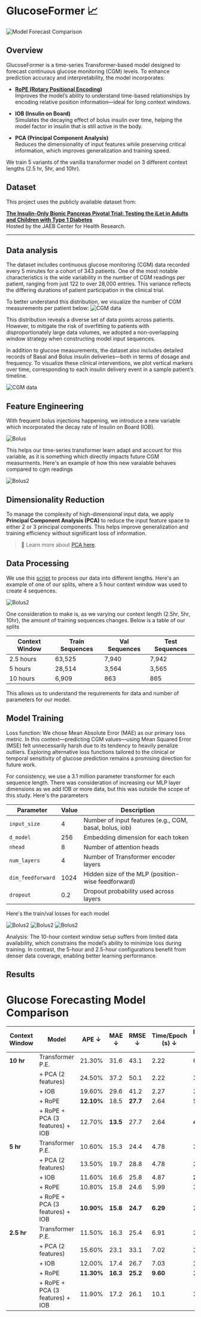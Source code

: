 # GlucoseFormer 📈


![Model Forecast Comparison](sample_27_forecast_dark.png)

## Overview

GlucoseFormer is a time-series Transformer-based model designed to forecast continuous glucose monitoring (CGM) levels. To enhance prediction accuracy and interpretability, the model incorporates:

- **[RoPE (Rotary Positional Encoding)](https://arxiv.org/abs/2104.09864)**  
  Improves the model’s ability to understand time-based relationships by encoding relative position information—ideal for long context windows.

- **IOB (Insulin on Board)**  
  Simulates the decaying effect of bolus insulin over time, helping the model factor in insulin that is still active in the body.

- **PCA (Principal Component Analysis)**  
  Reduces the dimensionality of input features while preserving critical information, which improves generalization and training speed.

We train 5 variants of the vanilla transformer model on 3 different context lengths (2.5 hr, 5hr, and 10hr).

## Dataset

This project uses the publicly available dataset from:

**[The Insulin-Only Bionic Pancreas Pivotal Trial: Testing the iLet in Adults and Children with Type 1 Diabetes](https://public.jaeb.org/datasets/diabetes)**  
Hosted by the JAEB Center for Health Research.

---

## Data analysis

The dataset includes continuous glucose monitoring (CGM) data recorded every 5 minutes for a cohort of 343 patients. One of the most notable characteristics is the wide variability in the number of CGM readings per patient, ranging from just 122 to over 28,000 entries. This variance reflects the differing durations of patient participation in the clinical trial.

To better understand this distribution, we visualize the number of CGM measurements per patient below:
![CGM data](patient_counts_distribution.png)

This distribution reveals a diverse set of data points across patients. However, to mitigate the risk of overfitting to patients with disproportionately large data volumes, we adopted a non-overlapping window strategy when constructing model input sequences.

In addition to glucose measurements, the dataset also includes detailed records of Basal and Bolus insulin deliveries—both in terms of dosage and frequency. To visualize these clinical interventions, we plot vertical markers over time, corresponding to each insulin delivery event in a sample patient’s timeline.

![CGM data](cgm_patient_81_day_plot.png)

## Feature Engineering

With frequent bolus injections happening, we introduce a new variable which incorporated the decay rate of Insulin on Board (IOB). 

![Bolus](bolus_decay.png)

This helps our time-series transformer learn adapt and account for this variable, as it is something which directly impacts future CGM measurments. Here's an example of how this new varaiable behaves compared to cgm readings

![Bolus2](cgm_and_iob_side_by_side_with_bolus.png)

## Dimensionality Reduction

To manage the complexity of high-dimensional input data, we apply **Principal Component Analysis (PCA)** to reduce the input feature space to either 2 or 3 principal components. This helps improve generalization and training efficiency without significant loss of information.

> 📘 Learn more about [PCA here](https://en.wikipedia.org/wiki/Principal_component_analysis).


## Data Processing

We use this [script](process_data.py) to process our data into different lengths. Here's an example of one of our splits, where a 5 hour context window was used to create 4 sequences.

![Bolus2](sequence_split_visual.png)

One consideration to make is, as we varying our context length (2.5hr, 5hr, 10hr), the amount of training sequences changes. Below is a table of our splits

| Context Window | Train Sequences | Val Sequences | Test Sequences |
|----------------|------------------|----------------|-----------------|
| 2.5 hours      | 63,525           | 7,940          | 7,942           |
| 5 hours        | 28,514           | 3,564          | 3,565           |
| 10 hours       | 6,909            | 863            | 865             |

This allows us to understand the requirements for data and number of parameters for our model.

## Model Training

Loss function: We chose Mean Absolute Error (MAE) as our primary loss metric. In this context—predicting CGM values—using Mean Squared Error (MSE) felt unnecessarily harsh due to its tendency to heavily penalize outliers. Exploring alternative loss functions tailored to the clinical or temporal sensitivity of glucose prediction remains a promising direction for future work.

For consistency, we use a 3.1 million parameter transformer for each sequence length. There was consideration of increasing our MLP layer dimensions as we add IOB or more data, but this was outside the scope of this study. Here's the parameters

| Parameter         | Value | Description                                         |
|-------------------|-------|-----------------------------------------------------|
| `input_size`      | 4     | Number of input features (e.g., CGM, basal, bolus, iob)  |
| `d_model`         | 256   | Embedding dimension for each token                 |
| `nhead`           | 8     | Number of attention heads                          |
| `num_layers`      | 4     | Number of Transformer encoder layers               |
| `dim_feedforward` | 1024  | Hidden size of the MLP (position-wise feedforward) |
| `dropout`         | 0.2   | Dropout probability used across layers             |

Here's the train/val losses for each model

![Bolus2](train_val_loss_2_5hr_side_by_side.png)
![Bolus2](train_val_loss_5hr_side_by_side.png)
![Bolus2](train_val_loss_10hr_side_by_side.png)

Analysis: The 10-hour context window setup suffers from limited data availability, which constrains the model’s ability to minimize loss during training. In contrast, the 5-hour and 2.5-hour configurations benefit from denser data coverage, enabling better learning performance.

## Results



# Glucose Forecasting Model Comparison

| Context Window | Model                            | APE ↓       | MAE ↓       | RMSE ↓     | Time/Epoch (s) ↓ | Inference Time (ms) ↓ |
|----------------|----------------------------------|-------------|-------------|------------|------------------|-----------------------|
| **10 hr**      | Transformer P.E.                 | 21.30%      | 31.6        | 43.1       | 2.22             | 6.33                  |
|                | + PCA (2 features)               | 24.50%      | 37.2        | 50.1       | 2.22             | 3.65                  |
|                | + IOB                            | 19.60%      | 29.6        | 41.2       | 2.27             | 3.86                  |
|                | + RoPE                           | **12.10%**  | 18.5        | **27.7**   | 2.64             | 5.70                  |
|                | + RoPE + PCA (3 features) + IOB  | 12.70%      | **13.5**    | 27.7       | 2.64             | **4.94**              |
| **5 hr**       | Transformer P.E.                 | 10.60%      | 15.3        | 24.4       | 4.78             | 3.12                  |
|                | + PCA (2 features)               | 13.50%      | 19.7        | 28.8       | 4.78             | 2.13                  |
|                | + IOB                            | 11.60%      | 16.6        | 25.8       | 4.87             | **2.11**              |
|                | + RoPE                           | 10.80%      | 15.8        | 24.6       | 5.99             | 3.17                  |
|                | + RoPE + PCA (3 features) + IOB  | **10.90%**  | **15.8**    | **24.7**   | **6.29**         | 2.56                  |
| **2.5 hr**     | Transformer P.E.                 | 11.50%      | 16.3        | 25.4       | 6.91             | 2.35                  |
|                | + PCA (2 features)               | 15.60%      | 23.1        | 33.1       | 7.02             | **1.50**              |
|                | + IOB                            | 12.00%      | 17.4        | 26.7       | 7.03             | **1.44**              |
|                | + RoPE                           | **11.30%**  | **16.3**    | **25.2**   | **9.60**         | 2.22                  |
|                | + RoPE + PCA (3 features) + IOB  | 11.90%      | 17.2        | 26.1       | 10.1             | 3.77                  |







